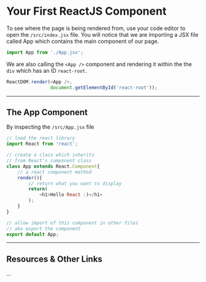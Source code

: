 # Your First ReactJS Component

To see where the page is being rendered from, use your code editor to open the `/src/index.jsx` file. You will notice that we are importing a JSX file called App which contains the main component of our page.

```javascript
import App from './App.jsx';
```

We are also calling the `<App />` component and rendering it within the the `div` which has an ID `react-root`.

```javascript
ReactDOM.render(<App />, 
                document.getElementById('react-root'));
```

----

## The App Component

By inspecting the `/src/App.jsx` file

```javascript
// load the react library
import React from 'react';

// create a class which inherits 
// from React's component class
class App extends React.Component{
    // a react component method
    render(){
        // return what you want to display
        return(
            <h1>Hello React :)</h1>
        );
    }
}

// allow import of this component in other files
// aka export the component
export default App;
```


----

## Resources & Other Links

...